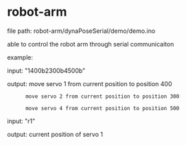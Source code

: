 # robot-arm
file path: robot-arm/dynaPoseSerial/demo/demo.ino

able to control the robot arm through serial communicaiton

example:

  input: "1400b2300b4500b"

  output: move servo 1 from current position to position 400
          
          move servo 2 from current position to position 300
          
          move servo 4 from current position to position 500
  
  input: "r1"

  output: current position of servo 1
